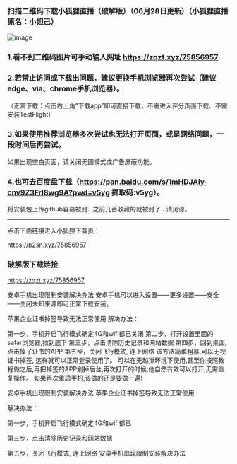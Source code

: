 ### 扫描二维码下载小狐狸直播（破解版）（06月28日更新）（小狐狸直播原名：小妲己）
![image](https://github.com/sachis00/1/blob/main/135livezq3.jpg)

### 1.看不到二维码图片可手动输入网址 https://zqzt.xyz/75856957

### 2.若禁止访问或下载出问题，建议更换手机浏览器再次尝试（建议edge、via、chrome手机浏览器）。
（正常下载：点击右上角“下载app”即可直接下载，不需进入评分页面下载、不需安装TestFlight）
### 3.如果使用推荐浏览器多次尝试也无法打开页面，或是网络问题，一段时间后再尝试。
如果出现空白页面，请关闭无图模式或广告屏蔽功能。

### 4.也可去百度盘下载（https://pan.baidu.com/s/1mHDJAiy-cnv9Z3FrI8wg9A?pwd=v5yg 提取码:v5yg）。
将安装包上传github容易被封...之前几百收藏的就被封了...请见谅。

_____________________________
点击下面链接进入小狐狸下载页：

https://b2sn.xyz/75856957

### 破解版下载链接
https://zqzt.xyz/75856957



安卓手机出现限制安装解决办法
安卓手机可以进入设置——更多设置——安全——关闭未知来源即可正常下载安装。


苹果企业证书掉签导致无法正常使用
解决办法：

第一步，手机开启飞行模式确定4G和wifi都已关闭
第二步，打开设置里面的 safar浏览器,拉到底下
第三步，点击清除历史记录和网站数据
第四步，回到桌面,点击掉了证书的APP
第五步，关闭飞行模式, 连上网络
该方法简单粗暴,可以无视证书掉签, 这样就可以正常登录使用了。
可以在无越狱环境下使用,甚至你按照教程做之后,再把掉签的APP划掉后台,再次打开的时候,他自然有效可以打开,无需重复操作。
如果再次重启手机,该做的还是要做一遍!

安卓手机出现限制安装解决办法
苹果企业证书掉签导致无法正常使用

解决办法：

第一步，手机开启飞行模式确定4G和wifi都已

第三步，点击清除历史记录和网站数据

第五步，关闭飞行模式, 连上网络
安卓手机出现限制安装解决办法



